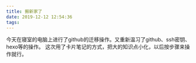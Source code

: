 ```yaml
---
title: 搬新家了
date: 2019-12-12 12:54:36
tags:
---
```

今天在寝室的电脑上进行了github的迁移操作。又重新温习了github、ssh密钥、hexo等的操作。
这次用了卡片笔记的方式，把大的知识点小化，以后按步骤来操作就行。